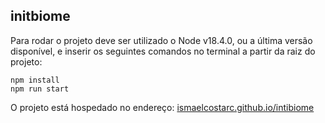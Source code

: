 ## initbiome

Para rodar o projeto deve ser utilizado o Node v18.4.0, ou a última versão disponível, e inserir os seguintes comandos no terminal a partir da raiz do projeto:
```
npm install
npm run start
```

O projeto está hospedado no endereço: [ismaelcostarc.github.io/intibiome](ismaelcostarc.github.io/intibiome)